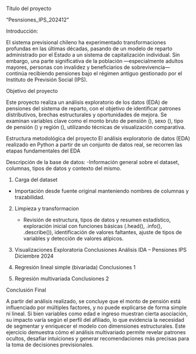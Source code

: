 Título del proyecto

“Pesnsiones_IPS_202412”

 Introducción: 
 
El sistema previsional chileno ha experimentado transformaciones profundas en las últimas décadas, pasando de un modelo de reparto administrado por el Estado a un sistema de capitalización individual. Sin embargo, una parte significativa de la población —especialmente adultos mayores, personas con invalidez y beneficiarios de sobrevivencia— continúa recibiendo pensiones bajo el régimen antiguo gestionado por el Instituto de Previsión Social (IPS).

Objetivo del proyecto

Este proyecto realiza un análisis exploratorio de los datos (EDA) de pensiones del sistema de reparto, con el objetivo de identificar patrones distributivos, brechas estructurales y oportunidades de mejora. Se examinan variables clave como el monto bruto de pensión (), sexo (), tipo de pensión () y región (), utilizando técnicas de visualización comparativa.

Estructura metodológica del proyecto
El análisis exploratorio de datos (EDA) realizado en Python a partir de un conjunto de datos real, se recorren las etapas fundamentales del EDA

Descripción de la base de datos: 
-Información general sobre el dataset, columnas, tipos de datos y contexto del mismo.

1.  Carga del dataset
   - Importación desde fuente original manteniendo nombres de columnas y trazabilidad.

2. Limpieza y transformacion
    - Revisión de estructura, tipos de datos y resumen estadístico, exploración inicial con
      funciones básicas (.head(), .info(), .describe()), identificación de valores faltantes, ajuste
     de tipos de variables y detección de valores atípicos.

3. Visualizaciones Exploratoria
    Conclusiones Análisis IDA – Pensiones IPS Diciembre 2024

4. Regresión lineal simple (bivariada)
   Conclusiones 1

5. Regresión multivariada
   Conclusiones 2


Conclusión Final 

A partir del análisis realizado, se concluye que el monto de pensión está influenciado por múltiples factores, y no puede explicarse de forma simple ni lineal. Si bien variables como edad e ingreso muestran cierta asociación, su impacto varía según el perfil del afiliado, lo que evidencia la necesidad de segmentar y enriquecer el modelo con dimensiones estructurales. Este ejercicio demuestra cómo el análisis multivariado permite revelar patrones ocultos, desafiar intuiciones y generar recomendaciones más precisas para la toma de decisiones previsionales.
